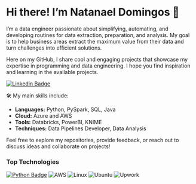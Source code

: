 # Hi there! I’m Natanael Domingos 👋

I’m a data engineer passionate about simplifying, automating, and developing routines for data extraction, preparation, and analysis. My goal is to help business areas extract the maximum value from their data and turn challenges into efficient solutions.

Here on my GitHub, I share cool and engaging projects that showcase my expertise in programming and data engineering. I hope you find inspiration and learning in the available projects.

[![Linkedin Badge](https://img.shields.io/badge/-Natanael%20Domingos-0a66c2?style=flat-square&logo=Linkedin&logoColor=white&link=https://www.linkedin.com/in/natanaeldsantos/)](https://www.linkedin.com/in/natanaeldsantos/)


🛠️ My main skills include:
- **Languages:** Python, PySpark, SQL, Java
- **Cloud:** Azure and AWS
- **Tools:** Databricks, PowerBI, KNIME
- **Techniques:** Data Pipelines Developer, Data Analysis
  
Feel free to explore my repositories, provide feedback, or reach out to discuss ideas and collaborate on projects!

### Top Technologies

[![Python Badge](https://img.shields.io/badge/-Python-3776ab?style=for-the-badge&logo=python&logoColor=white)](#) 
![AWS](https://img.shields.io/badge/AWS-%23FF9900.svg?style=for-the-badge&logo=amazon-aws&logoColor=white)
![Linux](https://img.shields.io/badge/Linux-FCC624?style=for-the-badge&logo=linux&logoColor=black)
![Ubuntu](https://img.shields.io/badge/Ubuntu-E95420?style=for-the-badge&logo=ubuntu&logoColor=white)
![Upwork](https://img.shields.io/badge/UpWork-6FDA44?style=for-the-badge&logo=Upwork&logoColor=white)
